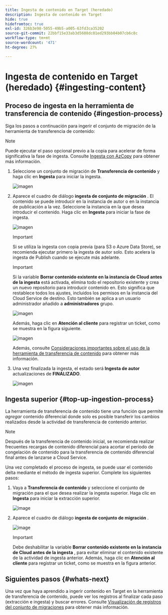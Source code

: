 ```yaml
---
title: Ingesta de contenido en Target (heredado)
description: Ingesta de contenido en Target
hide: true
hidefromtoc: true
exl-id: 326b3e98-5055-49b5-a005-63fd3ca35202
source-git-commit: 22bbf15e33ab3d5608dc01ed293bb04b07cb6c8c
workflow-type: tm+mt
source-wordcount: '471'
ht-degree: 27%

---
```


# Ingesta de contenido en Target (heredado) {#ingesting-content}

## Proceso de ingesta en la herramienta de transferencia de contenido {#ingestion-process}

Siga los pasos a continuación para ingerir el conjunto de migración de la herramienta de transferencia de contenido:
>[!NOTE]
>Puede ejecutar el paso opcional previo a la copia para acelerar de forma significativa la fase de ingesta. Consulte [Ingesta con AzCopy](https://experienceleague.adobe.com/docs/experience-manager-cloud-service/moving/cloud-migration/content-transfer-tool/handling-large-content-repositories.html?lang=en#ingesting-azcopy) para obtener más información.

1. Seleccione un conjunto de migración de **Transferencia de contenido** y haga clic en **Ingesta** para iniciar la ingesta.

   ![imagen](/help/journey-migration/content-transfer-tool/assets-ctt/ingestion-01.png)

1. Aparece el cuadro de diálogo **ingesta de conjunto de migración** . El contenido se puede introducir en la instancia de autor o en la instancia de publicación a la vez. Seleccione la instancia en la que desea introducir el contenido. Haga clic en **Ingesta** para iniciar la fase de ingesta.

   ![imagen](/help/journey-migration/content-transfer-tool/assets-ctt/ingestion-02.png)

   >[!IMPORTANT]
   >Si se utiliza la ingesta con copia previa (para S3 o Azure Data Store), se recomienda ejecutar primero la ingesta de autor solo. Esto acelera la ingesta de Publish cuando se ejecute más adelante.

   >[!IMPORTANT]
   >Si la variable **Borrar contenido existente en la instancia de Cloud antes de la ingesta** está activada, elimina todo el repositorio existente y crea un nuevo repositorio para introducir contenido en. Esto significa que restablece todos los ajustes, incluidos los permisos en la instancia del Cloud Service de destino. Esto también se aplica a un usuario administrador añadido a **administradores** grupo.

   ![imagen](/help/journey-migration/content-transfer-tool/assets-ctt/ingestion-03.png)

   Además, haga clic en **Atención al cliente** para registrar un ticket, como se muestra en la figura siguiente.

   ![imagen](/help/journey-migration/content-transfer-tool/assets-ctt/ingestion-04.png)

   Además, consulte [Consideraciones importantes sobre el uso de la herramienta de transferencia de contenido](https://experienceleague.adobe.com/docs/experience-manager-cloud-service/moving/cloud-migration/content-transfer-tool/guidelines-best-practices-content-transfer-tool.html?lang=en#important-considerations) para obtener más información.

1. Una vez finalizada la ingesta, el estado será **Ingesta de autor** actualizaciones de **FINALIZADO**.

   ![imagen](/help/journey-migration/content-transfer-tool/assets-ctt/ingestion-05.png)

## Ingesta superior {#top-up-ingestion-process}

La herramienta de transferencia de contenido tiene una función que permite *agregar* contenido diferencial donde solo es posible transferir los cambios realizados desde la actividad de transferencia de contenido anterior.

>[!NOTE]
>Después de la transferencia de contenido inicial, se recomienda realizar frecuentes recargas de contenido diferencial para acortar el período de congelación de contenido para la transferencia de contenido diferencial final antes de lanzarse a Cloud Service.

Una vez completado el proceso de ingesta, se puede usar el contenido delta mediante el método de ingesta superior. Complete los siguientes pasos:

1. Vaya a **Transferencia de contenido** y seleccione el conjunto de migración para el que desea realizar la ingesta superior. Haga clic en **Ingesta** para iniciar la extracción superior.

   ![image](/help/journey-migration/content-transfer-tool/assets-ctt/topup-ingest1.png)


1. Aparece el cuadro de diálogo **ingesta de conjunto de migración** .

   ![image](/help/journey-migration/content-transfer-tool/assets-ctt/topup-ingest2.png)

   >[!IMPORTANT]
   >Debe deshabilitar la variable **Borrar contenido existente en la instancia de Cloud antes de la ingesta** , para evitar eliminar el contenido existente de la actividad de ingesta anterior. Además, haga clic en **Atención al cliente** para registrar un ticket, como se muestra en la figura anterior.

## Siguientes pasos {#whats-next}

Una vez que haya aprendido a ingerir contenido en Target en la herramienta de transferencia de contenido, puede ver los registros al finalizar cada paso (extracción e ingesta) y buscar errores. Consulte [Visualización de registros del conjunto de migraciones](https://experienceleague.adobe.com/docs/experience-manager-cloud-service/moving/cloud-migration/content-transfer-tool/viewing-logs.html?lang=en) para obtener más información.
